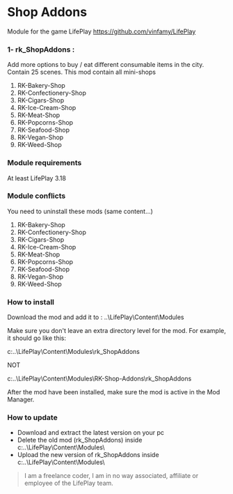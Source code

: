 # Shop Addons
Module for the game LifePlay
https://github.com/vinfamy/LifePlay


### 1- rk_ShopAddons  : 
Add more options to buy / eat different consumable items in the city.
Contain 25 scenes.
This mod contain all mini-shops
1. RK-Bakery-Shop
2. RK-Confectionery-Shop
3. RK-Cigars-Shop
4. RK-Ice-Cream-Shop
5. RK-Meat-Shop
6. RK-Popcorns-Shop
7. RK-Seafood-Shop
8. RK-Vegan-Shop
9. RK-Weed-Shop


### Module requirements
At least LifePlay 3.18


### Module conflicts
You need to uninstall these mods (same content...)
1. RK-Bakery-Shop
2. RK-Confectionery-Shop
3. RK-Cigars-Shop
4. RK-Ice-Cream-Shop
5. RK-Meat-Shop
6. RK-Popcorns-Shop
7. RK-Seafood-Shop
8. RK-Vegan-Shop
9. RK-Weed-Shop


### How to install
Download the mod and add it to : ..\LifePlay\Content\Modules

Make sure you don't leave an extra directory level for the mod. For example, it should go like this:

c:\..\LifePlay\Content\Modules\rk_ShopAddons 

NOT

c:\..\LifePlay\Content\Modules\RK-Shop-Addons\rk_ShopAddons

After the mod have been installed, make sure the mod is active in the Mod Manager. 


### How to update
* Download and extract the latest version on your pc
* Delete the old mod (rk_ShopAddons) inside c:\..\LifePlay\Content\Modules\
* Upload the new version of rk_ShopAddons inside c:\..\LifePlay\Content\Modules\


> I am a freelance coder, I am in no way associated, affiliate or employee of the LifePlay team.